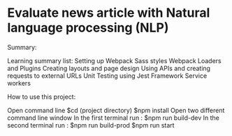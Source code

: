 Evaluate news article with Natural language processing (NLP)
=============================================================

Summary:

Learning summary list:
Setting up Webpack
Sass styles
Webpack Loaders and Plugins
Creating layouts and page design
Using APIs and creating requests to external URLs
Unit Testing using Jest Framework
Service workers

How to use this project:

Open command line
$cd (project directory)
$npm install
Open two different command line window
In the first terminal run : $npm run build-dev
In the second terminal run :
$npm run build-prod
$npm run start